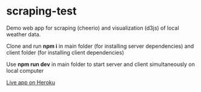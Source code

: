 # scraping-test

Demo web app for scraping (cheerio) and visualization (d3js) of local weather data.

Clone and run **npm i** in main folder (for installing server dependencies) and client folder (for installing client dependencies)

Use **npm run dev** in main folder to start server and client simultaneously on local computer

[Live app on Heroku](https://xxxyyy.herokuapp.com/)
